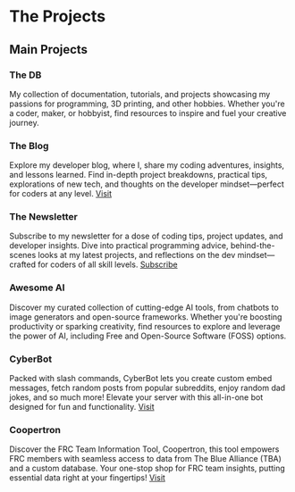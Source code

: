 # The Projects
Main Projects
-------------

### The DB

My collection of documentation, tutorials, and projects showcasing my passions for programming, 3D printing, and other hobbies. Whether you're a coder, maker, or hobbyist, find resources to inspire and fuel your creative journey.

### The Blog

Explore my developer blog, where I, share my coding adventures, insights, and lessons learned. Find in-depth project breakdowns, practical tips, explorations of new tech, and thoughts on the developer mindset—perfect for coders at any level.
[Visit](https://blog.brandgrand.rocks/)

### The Newsletter

Subscribe to my newsletter for a dose of coding tips, project updates, and developer insights. Dive into practical programming advice, behind-the-scenes looks at my latest projects, and reflections on the dev mindset—crafted for coders of all skill levels.
[Subscribe](https://blog.brandgrand.rocks/newsletter/)

### Awesome AI

Discover my curated collection of cutting-edge AI tools, from chatbots to image generators and open-source frameworks. Whether you're boosting productivity or sparking creativity, find resources to explore and leverage the power of AI, including Free and Open-Source Software (FOSS) options.

### CyberBot

Packed with slash commands, CyberBot lets you create custom embed messages, fetch random posts from popular subreddits, enjoy random dad jokes, and so much more! Elevate your server with this all-in-one bot designed for fun and functionality.
[Visit](https://top.gg/bot/745786473554378832)

### Coopertron

Discover the FRC Team Information Tool, Coopertron, this tool empowers FRC members with seamless access to data from The Blue Alliance (TBA) and a custom database. Your one-stop shop for FRC team insights, putting essential data right at your fingertips!
[Visit](https://coopertron.brandgrand.rocks/)